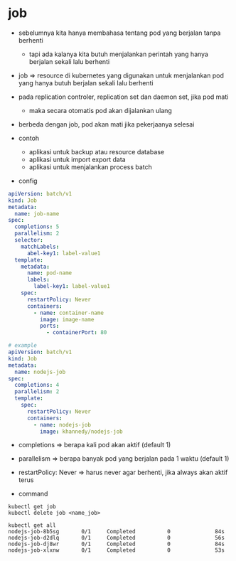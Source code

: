 # job
- sebelumnya kita hanya membahasa tentang pod yang berjalan tanpa berhenti
    - tapi ada kalanya kita butuh menjalankan perintah yang hanya berjalan sekali lalu berhenti
- job => resource di kubernetes yang digunakan untuk menjalankan pod yang hanya butuh berjalan sekali lalu berhenti
- pada replication controler, replication set dan daemon set, jika pod mati
    - maka secara otomatis pod akan dijalankan ulang
- berbeda dengan job, pod akan mati jika pekerjaanya selesai

- contoh
    - aplikasi untuk backup atau resource database
    - aplikasi untuk import export data
    - aplikasi untuk menjalankan process batch

- config
```yaml
apiVersion: batch/v1
kind: Job
metadata:
  name: job-name
spec:
  completions: 5
  parallelism: 2
  selector:
    matchLabels:
      abel-key1: label-value1
  template:
    metadata:
      name: pod-name
      labels:
        label-key1: label-value1
    spec:
      restartPolicy: Never
      containers:
        - name: container-name
          image: image-name
          ports:
            - containerPort: 80

# example
apiVersion: batch/v1
kind: Job
metadata:
  name: nodejs-job
spec:
  completions: 4
  parallelism: 2
  template:
    spec:
      restartPolicy: Never
      containers:
        - name: nodejs-job
          image: khannedy/nodejs-job
```

- completions => berapa kali pod akan aktif (default 1)
- parallelism => berapa banyak pod yang berjalan pada 1 waktu (default 1)
- restartPolicy: Never => harus never agar berhenti, jika always akan aktif terus

- command
```
kubectl get job
kubectl delete job <name_job>

kubectl get all
nodejs-job-8b5sg       0/1     Completed          0              84s
nodejs-job-d2dlq       0/1     Completed          0              56s
nodejs-job-dj8wr       0/1     Completed          0              84s
nodejs-job-xlxnw       0/1     Completed          0              53s
```